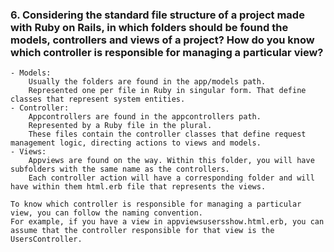 ### 6. Considering the standard file structure of a project made with Ruby on Rails, in which folders should be found the models, controllers and views of a project? How do you know which controller is responsible for managing a particular view?
    - Models:
        Usually the folders are found in the app/models path.
        Represented one per file in Ruby in singular form. That define classes that represent system entities.
    - Controller:
        Appcontrollers are found in the appcontrollers path. 
        Represented by a Ruby file in the plural. 
        These files contain the controller classes that define request management logic, directing actions to views and models.
    - Views:
        Appviews are found on the way. Within this folder, you will have subfolders with the same name as the controllers. 
        Each controller action will have a corresponding folder and will have within them html.erb file that represents the views.

    To know which controller is responsible for managing a particular view, you can follow the naming convention.
    For example, if you have a view in appviewsusersshow.html.erb, you can assume that the controller responsible for that view is the UsersController.